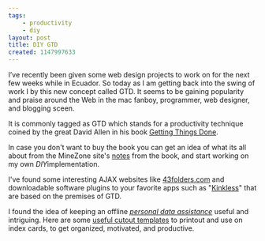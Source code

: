 ```yaml
---
tags:
    - productivity
    - diy
layout: post
title: DIY GTD
created: 1147997633
---
```

I’ve recently been given some web design projects to work on for the next few weeks while in Ecuador.  So today as I am getting back into the swing of work I by this new concept called GTD. It seems to be gaining popularity and praise around the Web in the mac fanboy, programmer, web designer, and blogging sceen.

It is commonly tagged as GTD which stands for a productivity technique coined by the great David Allen in his book <a href="https://gettingthingsdone.com/">Getting Things Done</a>.

In case you don't want to buy the book you can get an idea of what its all about from the MineZone site's <a href="http://www.minezone.org/wiki/MVance/GettingThingsDone">notes</a> from the book, and start working on my own *DIY*implementation.

I've found some interesting AJAX websites like <a href="http://43folders.com/">43folders.com</a> and downloadable software plugins to your favorite apps such as "<a href="http://www.kinkless.com/">Kinkless</a>" that are based on the premises of GTD.

I found the idea of keeping an offline <em><a href="http://www.43folders.com/2004/09/03/introducing-the-hipster-pda/">personal data assistance</a></em> useful and intriguing. Here are some <a href="http://www.diyplanner.com/templates/official/hpda">useful cutout templates</a> to printout and use on index cards, to get organized, motivated, and productive.

